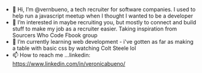 - 👋 Hi, I’m @vernbueno, a tech recruiter for software companies. I used to help run a javascript meetup when I thought I wanted to be a developer
- 👀 I’m interested in maybe recruiting you, but mostly to connect and build stuff to make my job as a recruiter easier. Taking inspiration from Sourcers Who Code Fbook group
- 🌱 I’m currently learning web development - i've gotten as far as making a table with basic css by watching Colt Steele lol
- 📫 How to reach me ...linkedin: https://www.linkedin.com/in/veronicabueno/ 

<!---
vernbueno/vernbueno is a ✨ special ✨ repository because its `README.md` (this file) appears on your GitHub profile.
You can click the Preview link to take a look at your changes.
--->
